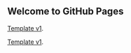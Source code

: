 ## Welcome to GitHub Pages

[Template v1](https://iciobanu-freelace.github.io/ct/v1).

[Template v1](https://iciobanu-freelace.github.io/ct/v2).
